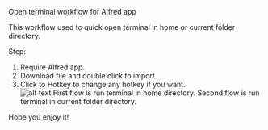 Open terminal workflow for Alfred app

This workflow used to quick open terminal in home or current folder directory.

Step:

1. Require Alfred app.
2. Download file and double click to import.
3. Click to Hotkey to change any hotkey if you want.  
![alt text]([img]https://i.imgur.com/5RnYeT1.png[/img])
First flow is run terminal in home directory. 
Second flow is run terminal in current folder directory.

Hope you enjoy it!
